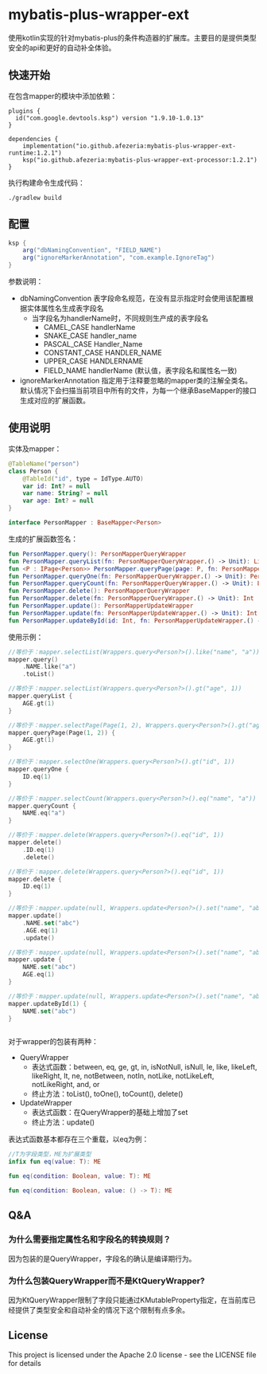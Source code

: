 # mybatis-plus-wrapper-ext

使用kotlin实现的针对mybatis-plus的条件构造器的扩展库。主要目的是提供类型安全的api和更好的自动补全体验。

## 快速开始

在包含mapper的模块中添加依赖：

```
plugins {
  id("com.google.devtools.ksp") version "1.9.10-1.0.13"
}

dependencies {
    implementation("io.github.afezeria:mybatis-plus-wrapper-ext-runtime:1.2.1")
    ksp("io.github.afezeria:mybatis-plus-wrapper-ext-processor:1.2.1")
}

```

执行构建命令生成代码：

```shell
./gradlew build
```

## 配置

```groovy
ksp {
    arg("dbNamingConvention", "FIELD_NAME")
    arg("ignoreMarkerAnnotation", "com.example.IgnoreTag")
}
```

参数说明：

- dbNamingConvention 表字段命名规范，在没有显示指定时会使用该配置根据实体属性名生成表字段名
    - 当字段名为handlerName时，不同规则生产成的表字段名
        - CAMEL_CASE handlerName
        - SNAKE_CASE handler_name
        - PASCAL_CASE Handler_Name
        - CONSTANT_CASE HANDLER_NAME
        - UPPER_CASE HANDLERNAME
        - FIELD_NAME handlerName (默认值，表字段名和属性名一致)
- ignoreMarkerAnnotation 指定用于注释要忽略的mapper类的注解全类名。默认情况下会扫描当前项目中所有的文件，为每一个继承BaseMapper的接口生成对应的扩展函数。

## 使用说明

实体及mapper：

```kotlin
@TableName("person")
class Person {
    @TableId("id", type = IdType.AUTO)
    var id: Int? = null
    var name: String? = null
    var age: Int? = null
}

interface PersonMapper : BaseMapper<Person>
```

生成的扩展函数签名：

```kotlin
fun PersonMapper.query(): PersonMapperQueryWrapper
fun PersonMapper.queryList(fn: PersonMapperQueryWrapper.() -> Unit): List<Person>
fun <P : IPage<Person>> PersonMapper.queryPage(page: P, fn: PersonMapperQueryWrapper.() -> Unit): P
fun PersonMapper.queryOne(fn: PersonMapperQueryWrapper.() -> Unit): Person?
fun PersonMapper.queryCount(fn: PersonMapperQueryWrapper.() -> Unit): Long
fun PersonMapper.delete(): PersonMapperQueryWrapper
fun PersonMapper.delete(fn: PersonMapperQueryWrapper.() -> Unit): Int
fun PersonMapper.update(): PersonMapperUpdateWrapper
fun PersonMapper.update(fn: PersonMapperUpdateWrapper.() -> Unit): Int
fun PersonMapper.updateById(id: Int, fn: PersonMapperUpdateWrapper.() -> Unit): Int

```

使用示例：

```kotlin
//等价于：mapper.selectList(Wrappers.query<Person?>().like("name", "a"))
mapper.query()
    .NAME.like("a")
    .toList()

//等价于：mapper.selectList(Wrappers.query<Person?>().gt("age", 1))
mapper.queryList {
    AGE.gt(1)
}

//等价于：mapper.selectPage(Page(1, 2), Wrappers.query<Person?>().gt("age", 1))
mapper.queryPage(Page(1, 2)) {
    AGE.gt(1)
}

//等价于：mapper.selectOne(Wrappers.query<Person?>().gt("id", 1))
mapper.queryOne {
    ID.eq(1)
}

//等价于：mapper.selectCount(Wrappers.query<Person?>().eq("name", "a"))
mapper.queryCount {
    NAME.eq("a")
}

//等价于：mapper.delete(Wrappers.query<Person?>().eq("id", 1))
mapper.delete()
    .ID.eq(1)
    .delete()

//等价于：mapper.delete(Wrappers.query<Person?>().eq("id", 1))
mapper.delete {
    ID.eq(1)
}

//等价于：mapper.update(null, Wrappers.update<Person?>().set("name", "abc").eq("age", 1))
mapper.update()
    .NAME.set("abc")
    .AGE.eq(1)
    .update()

//等价于：mapper.update(null, Wrappers.update<Person?>().set("name", "abc").eq("age", 1))
mapper.update {
    NAME.set("abc")
    AGE.eq(1)
}

//等价于：mapper.update(null, Wrappers.update<Person?>().set("name", "abc").eq("id", 1))
mapper.updateById(1) {
    NAME.set("abc")
}



```

对于wrapper的包装有两种：

- QueryWrapper
    - 表达式函数：between, eq, ge, gt, in, isNotNull, isNull, le, like, likeLeft, likeRight, lt, ne, notBetween, notIn,
      notLike, notLikeLeft, notLikeRight, and, or
    - 终止方法：toList(), toOne(), toCount(), delete()
- UpdateWrapper
    - 表达式函数：在QueryWrapper的基础上增加了set
    - 终止方法：update()

表达式函数基本都存在三个重载，以eq为例：

```kotlin
//T为字段类型，ME为扩展类型
infix fun eq(value: T): ME

fun eq(condition: Boolean, value: T): ME

fun eq(condition: Boolean, value: () -> T): ME
```

## Q&A

### 为什么需要指定属性名和字段名的转换规则？

因为包装的是QueryWrapper，字段名的确认是编译期行为。

### 为什么包装QueryWrapper而不是KtQueryWrapper?

因为KtQueryWrapper限制了字段只能通过KMutableProperty指定，在当前库已经提供了类型安全和自动补全的情况下这个限制有点多余。

## License

This project is licensed under the Apache 2.0 license - see the LICENSE file for details